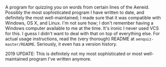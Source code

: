 A program for quizzing you on words from certain lines of the Aeneid.
Possibly the most sophisticated program I have written to date, and
definitely the most well-maintained; I made sure that it was compatible
with Windows, OS X, and Linux. I'm not sure how; I don't remember having
a Windows computer available to me at the time. It's ironic I never used
VCS for this. I guess I didn't want to deal with that on top of
everything else. For actual usage instructions, read the (very thorough)
README at `aenquiz-master/README`. Seriously, it even has a version
history.

2019 UPDATE: This is definitely not my most sophisticated or most
    well-maintained program I've written anymore.
